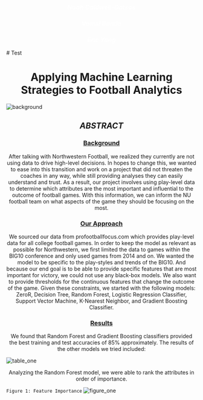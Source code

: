 <h3 style="text-align:center; color:white;"><i>Noah Caldwell-Gatsos</i></h3>
<h3 style="text-align:center; color:white;"><i>Vamsi Banda</i></h3>
<h3 style="text-align:center; color:white;"><i>Eric Yang</i></h3>
# Test


<h1 style="text-align:center;">Applying Machine Learning Strategies to Football Analytics</h1>

![background](https://raw.githubusercontent.com/ncaldwell17/ncaldwell17.github.io/master/_source/_images/background.jpg)


<h2 style="text-align:center;"><i>ABSTRACT</i></h2>

<h3 style="text-align:center;"><u>Background</u></h3>
<p style="text-align:center;">After talking with Northwestern Football, we realized they currently are not using data to drive high-level decisions. In hopes to change this, we wanted to ease into this transition and work on a project that did not threaten the coaches in any way, while still providing analyses they can easily understand and trust. As a result, our project involves using play-level data to determine which attributes are the most important and influential to the outcome of football games. With this information, we can inform the NU football team on what aspects of the game they should be focusing on the most.</p>

<h3 style="text-align:center;"><u>Our Approach</u></h3>
<p style="text-align:center;">We sourced our data from profootballfocus.com which provides play-level data for all college football games. In order to keep the model as relevant as possible for Northwestern, we first limited the data to games within the BIG10 conference and only used games from 2014 and on. We wanted the model to be specific to the play-styles and trends of the BIG10. And because our end goal is to be able to provide specific features that are most important for victory, we could not use any black-box models. We also want to provide thresholds for the continuous features that change the outcome of the game. Given these constraints, we started with the following models: ZeroR, Decision Tree, Random Forest, Logistic Regression Classifier, Support Vector Machine, K-Nearest Neighbor, and Gradient Boosting Classifier.</p>

<h3 style="text-align:center;"><u>Results</u></h3>
<p style="text-align:center;">We found that Random Forest and Gradient Boosting classifiers provided the best training and test accuracies of 85% approximately. The results of the other models we tried included:</p>

![table_one](https://raw.githubusercontent.com/ncaldwell17/ncaldwell17.github.io/master/_source/_images/Screen%20Shot%202018-12-11%20at%203.50.22%20PM.png)

<p style="text-align:center;">Analyzing the Random Forest model, we were able to rank the attributes in order of importance.</p>

```Figure 1: Feature Importance```
![figure_one](https://raw.githubusercontent.com/ncaldwell17/ncaldwell17.github.io/master/_source/_images/Importances.png)


